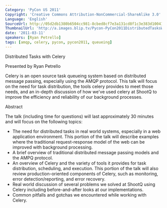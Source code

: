 ```yaml
---
Category: 'PyCon US 2011'
Copyright: 'Creative Commons Attribution-NonCommercial-ShareAlike 3.0'
Language: 'English'
SourceUrl: http://05d2db1380b6504cc981-8cbed8cf7e3a131cd8f1c3e383d10041.r93.cf2.rackcdn.com/pycon-us-2011/452_distributed-tasks-with-celery.mp4
ThumbnailUrl: 'http://a.images.blip.tv/Pycon-PyCon2011DistributedTasksWithCelery711.png'
date: '2011-03-11'
speakers: [Ryan Petrello]
tags: [amqp, celery, pycon, pycon2011, queueing]
---
```

Distributed Tasks with Celery

Presented by Ryan Petrello

Celery is an open source task queueing system based on distributed message
passing, especially using the AMQP protocol. This talk will focus on the need
for task distribution, the tools celery provides to meet those needs, and an
in-depth discussion of how we've used celery at ShootQ to improve the
efficiency and reliability of our background processes.

Abstract

The talk (including time for questions) will last approximately 30 minutes and
will focus on the following topics:

  * The need for distributed tasks in real world systems, especially in a web application environment. This portion of the talk will describe examples where the traditional request-response model of the web can be improved with background processing. 
  * A brief overview of traditional distributed message passing models and the AMPQ protocol. 
  * An overview of Celery and the variety of tools it provides for task distribution, scheduling, and execution. This portion of the talk will also review production-oriented components of Celery, such as monitoring, error detection/reporting, and error recovery. 
  * Real world discussion of several problems we solved at ShootQ using Celery including before-and-after looks at our implementations. 
  * Common pitfalls and gotchas we encountered while working with Celery. 

